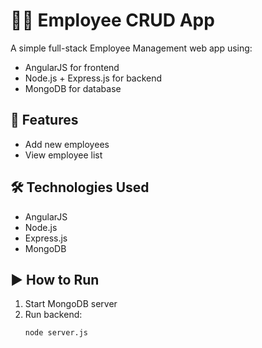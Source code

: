 # 🧑‍💻 Employee CRUD App

A simple full-stack Employee Management web app using:

- AngularJS for frontend
- Node.js + Express.js for backend
- MongoDB for database

## 🚀 Features

- Add new employees
- View employee list

## 🛠 Technologies Used

- AngularJS
- Node.js
- Express.js
- MongoDB

## ▶️ How to Run

1. Start MongoDB server
2. Run backend:
   ```bash
   node server.js
